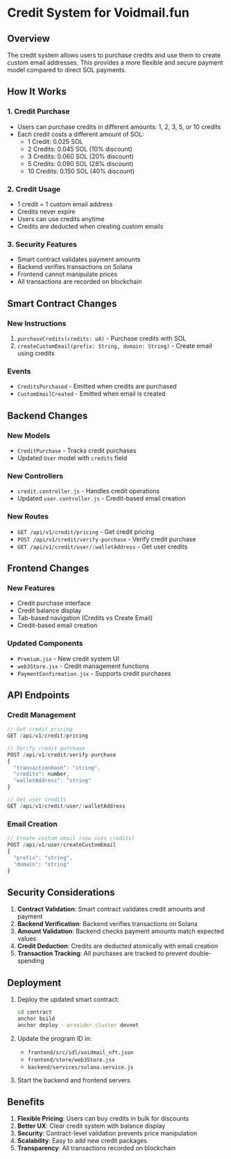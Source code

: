 # Credit System for Voidmail.fun

## Overview

The credit system allows users to purchase credits and use them to create custom email addresses. This provides a more flexible and secure payment model compared to direct SOL payments.

## How It Works

### 1. Credit Purchase
- Users can purchase credits in different amounts: 1, 2, 3, 5, or 10 credits
- Each credit costs a different amount of SOL:
  - 1 Credit: 0.025 SOL
  - 2 Credits: 0.045 SOL (10% discount)
  - 3 Credits: 0.060 SOL (20% discount)
  - 5 Credits: 0.090 SOL (28% discount)
  - 10 Credits: 0.150 SOL (40% discount)

### 2. Credit Usage
- 1 credit = 1 custom email address
- Credits never expire
- Users can use credits anytime
- Credits are deducted when creating custom emails

### 3. Security Features
- Smart contract validates payment amounts
- Backend verifies transactions on Solana
- Frontend cannot manipulate prices
- All transactions are recorded on blockchain

## Smart Contract Changes

### New Instructions
1. `purchaseCredits(credits: u8)` - Purchase credits with SOL
2. `createCustomEmail(prefix: String, domain: String)` - Create email using credits

### Events
- `CreditsPurchased` - Emitted when credits are purchased
- `CustomEmailCreated` - Emitted when email is created

## Backend Changes

### New Models
- `CreditPurchase` - Tracks credit purchases
- Updated `User` model with `credits` field

### New Controllers
- `credit.controller.js` - Handles credit operations
- Updated `user.controller.js` - Credit-based email creation

### New Routes
- `GET /api/v1/credit/pricing` - Get credit pricing
- `POST /api/v1/credit/verify-purchase` - Verify credit purchase
- `GET /api/v1/credit/user/:walletAddress` - Get user credits

## Frontend Changes

### New Features
- Credit purchase interface
- Credit balance display
- Tab-based navigation (Credits vs Create Email)
- Credit-based email creation

### Updated Components
- `Premium.jsx` - New credit system UI
- `web3Store.jsx` - Credit management functions
- `PaymentConfirmation.jsx` - Supports credit purchases

## API Endpoints

### Credit Management
```javascript
// Get credit pricing
GET /api/v1/credit/pricing

// Verify credit purchase
POST /api/v1/credit/verify-purchase
{
  "transactionHash": "string",
  "credits": number,
  "walletAddress": "string"
}

// Get user credits
GET /api/v1/credit/user/:walletAddress
```

### Email Creation
```javascript
// Create custom email (now uses credits)
POST /api/v1/user/createCustomEmail
{
  "prefix": "string",
  "domain": "string"
}
```

## Security Considerations

1. **Contract Validation**: Smart contract validates credit amounts and payment
2. **Backend Verification**: Backend verifies transactions on Solana
3. **Amount Validation**: Backend checks payment amounts match expected values
4. **Credit Deduction**: Credits are deducted atomically with email creation
5. **Transaction Tracking**: All purchases are tracked to prevent double-spending

## Deployment

1. Deploy the updated smart contract:
   ```bash
   cd contract
   anchor build
   anchor deploy --provider.cluster devnet
   ```

2. Update the program ID in:
   - `frontend/src/idl/voidmail_nft.json`
   - `frontend/store/web3Store.jsx`
   - `backend/services/solana.service.js`

3. Start the backend and frontend servers

## Benefits

1. **Flexible Pricing**: Users can buy credits in bulk for discounts
2. **Better UX**: Clear credit system with balance display
3. **Security**: Contract-level validation prevents price manipulation
4. **Scalability**: Easy to add new credit packages
5. **Transparency**: All transactions recorded on blockchain 